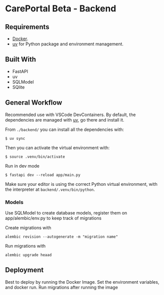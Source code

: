 # CarePortal Beta - Backend

## Requirements

* [Docker](https://www.docker.com/).
* [uv](https://docs.astral.sh/uv/) for Python package and environment management.

## Built With
- FastAPI
- uv
- SQLModel
- SQlite

## General Workflow

Recommended use with VSCode DevContainers.
By default, the dependencies are managed with [uv](https://docs.astral.sh/uv/), go there and install it.

From `./backend/` you can install all the dependencies with:

```console
$ uv sync
```

Then you can activate the virtual environment with:

```console
$ source .venv/bin/activate
```

Run in dev mode
```console
$ fastapi dev --reload app/main.py
```

Make sure your editor is using the correct Python virtual environment, with the interpreter at `backend/.venv/bin/python`.

### Models
Use SQLModel to create database models, register them on app/alembic/env.py to keep track of migrations

Create migrations with
```console
alembic revision --autogenerate -m "migration name"
```

Run migrations with
```console
alembic upgrade heaad
```

## Deployment
Best to deploy by running the Docker Image. Set the environment variables, and docker run. Run migrations after running the image
